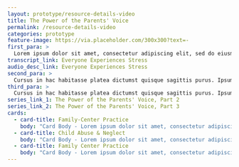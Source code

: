 ```yaml
---
layout: prototype/resource-details-video
title: The Power of the Parents' Voice
permalink: /resource-details-video
categories: prototype
feature-image: https://via.placeholder.com/300x300?text=-
first_para: >
  Lorem ipsum dolor sit amet, consectetur adipiscing elit, sed do eiusmod tempor incididunt ut labore et dolore magna aliqua. Nulla at volutpat diam ut venenatis tellus in metus vulputate. Amet volutpat consequat mauris nunc congue. Duis ut diam quam nulla porttitor massa id neque aliquam. Nulla facilisi nullam vehicula ipsum a arcu cursus vitae. Vulputate dignissim suspendisse in est ante. Consectetur a erat nam at lectus. Aenean vel elit scelerisque mauris pellentesque pulvinar pellentesque habitant morbi. Rhoncus aenean vel elit scelerisque mauris pellentesque pulvinar pellentesque. Feugiat vivamus at augue eget arcu dictum varius duis at.
transcript_link: Everyone Experiences Stress
audio_desc_link: Everyone Experiences Stress
second_para: >
  Cursus in hac habitasse platea dictumst quisque sagittis purus. Ipsum a arcu cursus vitae. Arcu felis bibendum ut tristique et. Ut pharetra sit amet aliquam id diam maecenas ultricies mi. Nunc eget lorem dolor sed viverra ipsum nunc aliquet. Diam vel quam elementum pulvinar etiam non quam. Ut porttitor leo a diam sollicitudin tempor id eu. Vulputate odio ut enim blandit volutpat maecenas. Tellus id interdum velit laoreet. Potenti nullam ac tortor vitae purus. Augue interdum velit euismod in pellentesque massa. Pellentesque dignissim enim sit amet venenatis. Nisl vel pretium lectus quam id leo in vitae turpis. Feugiat pretium nibh ipsum consequat nisl vel pretium. In hac habitasse platea dictumst quisque sagittis purus. Nibh venenatis cras sed felis eget velit aliquet. Elementum curabitur vitae nunc sed velit dignissim sodales. In hac habitasse platea dictumst quisque sagittis purus. Arcu cursus vitae congue mauris rhoncus aenean vel elit scelerisque.
third_para: >
  Cursus in hac habitasse platea dictumst quisque sagittis purus. Ipsum a arcu cursus vitae. Arcu felis bibendum ut tristique et. Ut pharetra sit amet aliquam id diam maecenas ultricies mi. Nunc eget lorem dolor sed viverra ipsum nunc aliquet. Diam vel quam elementum pulvinar etiam non quam. Ut porttitor leo a diam sollicitudin tempor id eu. Vulputate odio ut enim blandit volutpat maecenas. Tellus id interdum velit laoreet. Potenti nullam ac tortor vitae purus. Augue interdum velit euismod in pellentesque massa. Pellentesque dignissim enim sit amet venenatis.
series_link_1: The Power of the Parents' Voice, Part 2
series_link_2: The Power of the Parents' Voice, Part 3
cards:
  - card-title: Family-Center Practice
    body: "Card Body - Lorem ipsum dolor sit amet, consectetur adipiscing elit, sed do eiusmod tempor incididunt ut labore et dolore magna aliqua. "
  - card-title: Child Abuse & Neglect
    body: "Card Body - Lorem ipsum dolor sit amet, consectetur adipiscing elit, sed do eiusmod tempor incididunt ut labore et dolore magna aliqua. "
  - card-title: Family Center Practice
    body: "Card Body - Lorem ipsum dolor sit amet, consectetur adipiscing elit, sed do eiusmod tempor incididunt ut labore et dolore magna aliqua. "
---
```

